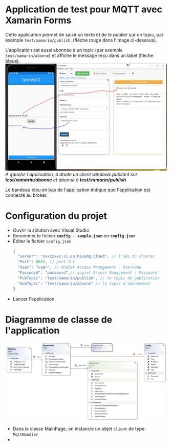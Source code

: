 ﻿# Application de test pour MQTT avec Xamarin Forms

Cette application permet de saisir un texte et de le publier sur un topic, par exemple `test/xamarin/publish`. (flèche rouge  dans l'image ci-dessous). 

L'application est aussi abonnée à un topic (par exemple `test/xamarin/abonne`)
et affiche le message reçu dans un label (flèche bleue).
![Capture](images/Capture.JPG)*A gauche l'application, à droite un client windows 
publiant sur **test/xamarin/abonne** et abonné à **test/xamarin/publish***
 
Le bandeau bleu en bas de l'application indique que l'application est connecté au broker.

# Configuration du projet
- Ouvrir la solution avec Visual Studio
- Renommer le fichier **`config - sample.json`** en **`config.json`**
- Éditer le fichier `config.json`
  ```javascript
  {  
    "Server": "xxxxxxxx.s1.eu.hivemq.cloud", // l'URL du cluster
    "Port": 8883, // port TLS
    "User": "user", // Onglet Access Management : Username
    "Password": "password",// onglet Access Management : Password
    "PubTopic": "test/xamarin/publish", // le topic de publication
    "SubTopic": "test/xamarin/abonne" // le topic d'abonnement
  }
  ```
- Lancer l'application.
# Diagramme de classe de l'application
 
![diagramme de classe](images/ClassDiagram1.png)
- Dans la classe MainPage, on instancie un objet `client` de type `MqttHandler`
- 



